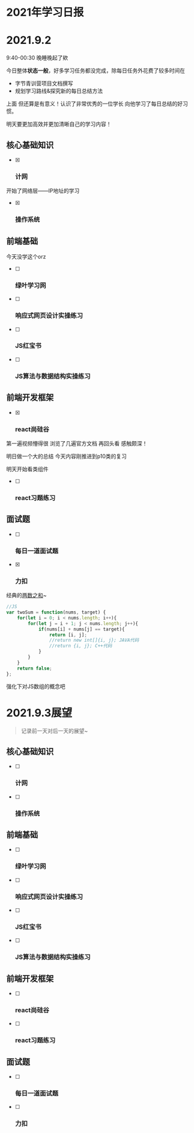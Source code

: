 # 2021年学习日报

# 2021.9.2

9:40-00:30 晚睡晚起了欸

今日整体**状态一般**，好多学习任务都没完成，除每日任务外花费了较多时间在

- 字节青训营项目文档撰写
- 规划学习路线&探究新的每日总结方法

上面 但还算是有意义！认识了非常优秀的一位学长 向他学习了每日总结的好习惯。

明天要更加高效并更加清晰自己的学习内容！

## 核心基础知识

- [x] ### 计网

开始了网络层——IP地址的学习

- [x] ### 操作系统





## 前端基础

今天没学这个orz

- [ ] ### 绿叶学习网

- [ ] ### 响应式网页设计实操练习

- [ ] ### JS红宝书

- [ ] ### JS算法与数据结构实操练习





## 前端开发框架

- [x] ### react尚硅谷

第一遍视频懵得很 浏览了几遍官方文档 再回头看 感触颇深！

明日做一个大的总结 今天内容刚推进到p10类的复习

明天开始看类组件

- [ ] ### react习题练习



## 面试题

- [ ] ### 每日一道面试题

- [x] ### 力扣

经典的[两数之和](https://leetcode-cn.com/problems/two-sum/)~

```js
//JS
var twoSum = function(nums, target) {
    for(let i = 0; i < nums.length; i++){
        for(let j = i + 1; j < nums.length; j++){
            if(nums[i] + nums[j] == target){
                return [i, j];
                //return new int[]{i, j}; JAVA代码
                //return {i, j}; C++代码
            }
        }
    }
    return false;
};
```

强化下对JS数组的概念吧





# 2021.9.3展望

> 记录前一天对后一天的展望~

## 核心基础知识

- [ ] ### 计网



- [ ] ### 操作系统







## 前端基础

- [ ] ### 绿叶学习网

- [ ] ### 响应式网页设计实操练习

- [ ] ### JS红宝书

- [ ] ### JS算法与数据结构实操练习





## 前端开发框架

- [ ] ### react尚硅谷

- [ ] ### react习题练习



## 面试题

- [ ] ### 每日一道面试题

- [ ] ### 力扣
